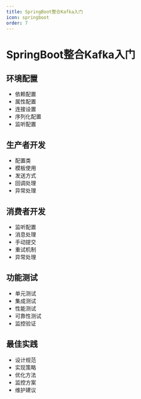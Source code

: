 ```yaml
---
title: SpringBoot整合Kafka入门
icon: springboot
order: 7
---
```


# SpringBoot整合Kafka入门

## 环境配置
- 依赖配置
- 属性配置
- 连接设置
- 序列化配置
- 监听配置

## 生产者开发
- 配置类
- 模板使用
- 发送方式
- 回调处理
- 异常处理

## 消费者开发
- 监听配置
- 消息处理
- 手动提交
- 重试机制
- 异常处理

## 功能测试
- 单元测试
- 集成测试
- 性能测试
- 可靠性测试
- 监控验证

## 最佳实践
- 设计规范
- 实现策略
- 优化方法
- 监控方案
- 维护建议
